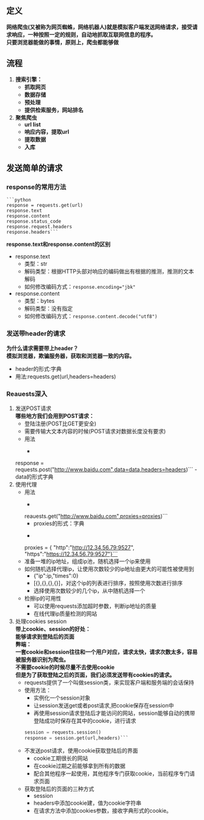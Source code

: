 ## 定义  
**网络爬虫(又被称为网页蜘蛛，网络机器人)就是模拟客户端发送网络请求，接受请求响应，一种按照一定的规则，自动地抓取互联网信息的程序。  
只要浏览器能做的事情，原则上，爬虫都能够做**
## 流程
1. **搜索引擎：**
	- **抓取网页**
	- **数据存储**
	- **预处理**
	- **提供检索服务，网站排名**
2. **聚焦爬虫**
	- **url list**
	- **响应内容，提取url**
	- **提取数据**
	- **入库**
## 发送简单的请求
### response的常用方法
	```python
	response = requests.get(url)
	response.text
	response.content
	response.status_code
	response.request.headers
	response.headers```  
**response.text和response.content的区别**  
- response.text  
	- 类型：str  
	- 解码类型：根据HTTP头部对响应的编码做出有根据的推测，推测的文本解码  
	- 如何修改编码方式：`response.encoding="jbk"`  
- response.content  
	- 类型：bytes  
	- 解码类型：没有指定  
	- 如何修改编码方式：`response.content.decode("utf8")`  
### 发送带header的请求
**为什么请求需要带上header？  
模拟浏览器，欺骗服务器，获取和浏览器一致的内容。**  
- header的形式:字典  
- 用法:requests.get(url,headers=headers)
### Reauests深入
1. 发送POST请求  
**哪些地方我们会用到POST请求：**
	- 登陆注册(POST比GET更安全)
	- 需要传输大文本内容的时候(POST请求对数据长度没有要求)
	- 用法
		- ```python
 	response = requests.post("http://www.baidu.com",data=data,headers=headers)```
    	- data的形式字典
2. 使用代理
	- 用法
		- ```python
    	reauests.get("http://www.baidu.com",proxies=proxies)```
    	- proxies的形式：字典
   		- ```python
    	proxies = {
    	"http":"http://12.34.56.79:9527",
        "https":"https://12.34.56.79:9527"}```
	- 准备一堆的ip地址，组成ip池，随机选择一个ip来使用
	- 如何随机选择代理ip，让使用次数较少的ip地址由更大的可能性被使用到
		- {"ip":ip,"times":0}
    	- [{},{},{},{}]，对这个ip的列表进行排序，按照使用次数进行排序
    	- 选择使用次数较少的几个ip，从中随机选择一个
	- 检擦ip的可用性
		- 可以使用requests添加超时参数，判断ip地址的质量
    	- 在线代理ip质量检测的网站
3. 处理cookies session  
**带上cookie、session的好处：  
能够请求到登陆后的页面  
弊端：  
一套cookie和session往往和一个用户对应，请求太快，请求次数太多，容易被服务器识别为爬虫。  
不需要cookie的时候尽量不去使用cookie  
但是为了获取登陆之后的页面，我们必须发送带有cookies的请求。**
	- requests提供了一个叫做session类，来实现客户端和服务端的会话保持
	- 使用方法：
		- 实例化一个session对象
    	- 让session发送get或者post请求,把cookie保存在session中
    	- 再使用session请求登陆后才能访问的网站，session能够自动的携带登陆成功时保存在其中的cookie，进行请求
    	```python
    	session = requests.session()
    	response = session.get(url,headers)```
	- 不发送post请求，使用cookie获取登陆后的界面
		- cookie工期很长的网站
    	- 在cookie过期之前能够拿到所有的数据
    	- 配合其他程序一起使用，其他程序专门获取cookie，当前程序专门请求页面
	- 获取登陆后的页面的三种方式
		- session
    	- headers中添加cookie建，值为cookie字符串
    	- 在请求方法中添加cookies参数，接收字典形式的cookie。
